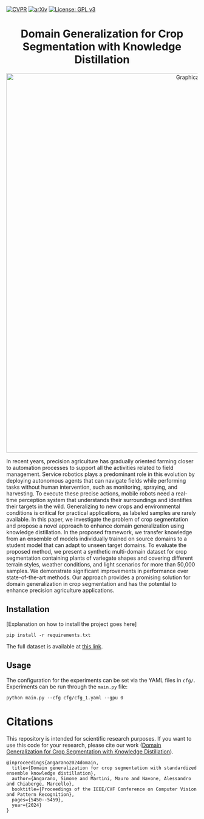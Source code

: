 [![CVPR](https://img.shields.io/badge/CVPR-paper-blue)](https://openaccess.thecvf.com/content/CVPR2024W/Vision4Ag/html/Angarano_Domain_Generalization_for_Crop_Segmentation_with_Standardized_Ensemble_Knowledge_Distillation_CVPRW_2024_paper.html)
[![arXiv](https://img.shields.io/badge/arXiv-2304.01029-b31b1b.svg)](https://arxiv.org/abs/2304.01029)
[![License: GPL v3](https://img.shields.io/badge/License-GPLv3-blue.svg)](https://www.gnu.org/licenses/gpl-3.0)

<h1 align="center">  Domain Generalization for Crop Segmentation with Knowledge Distillation
</h1>

<p align="center">
  <img src="assets/scheme.svg" alt="Graphical abstract" width="1000"/>
</p>

In recent years, precision agriculture has gradually oriented farming closer to automation processes to support all the activities related to field management. Service robotics plays a predominant role in this evolution by deploying autonomous agents that can navigate fields while performing tasks without human intervention, such as monitoring, spraying, and harvesting. To execute these precise actions, mobile robots need a real-time perception system that understands their surroundings and identifies their targets in the wild. Generalizing to new crops and environmental conditions is critical for practical applications, as labeled samples are rarely available. 
In this paper, we investigate the problem of crop segmentation and propose a novel approach to enhance domain generalization using knowledge distillation. In the proposed framework, we transfer knowledge from an ensemble of models individually trained on source domains to a student model that can adapt to unseen target domains. 
To evaluate the proposed method, we present a synthetic multi-domain dataset for crop segmentation containing plants of variegate shapes and covering different terrain styles, weather conditions, and light scenarios for more than 50,000 samples. We demonstrate significant improvements in performance over state-of-the-art methods. Our approach provides a promising solution for domain generalization in crop segmentation and has the potential to enhance precision agriculture applications.

## Installation
[Explanation on how to install the project goes here]

```
pip install -r requirements.txt
```

The full dataset is available at [this link](https://sites.google.com/view/datasetpic4ser/home-page).

## Usage
The configuration for the experiments can be set via the YAML files in ```cfg/```. Experiments can be run through the ```main.py``` file:
```
python main.py --cfg cfg/cfg_1.yaml --gpu 0
```

# Citations

This repository is intended for scientific research purposes.
If you want to use this code for your research, please cite our work ([Domain Generalization for Crop Segmentation with Knowledge Distillation](https://openaccess.thecvf.com/content/CVPR2024W/Vision4Ag/html/Angarano_Domain_Generalization_for_Crop_Segmentation_with_Standardized_Ensemble_Knowledge_Distillation_CVPRW_2024_paper.html)).

```
@inproceedings{angarano2024domain,
  title={Domain generalization for crop segmentation with standardized ensemble knowledge distillation},
  author={Angarano, Simone and Martini, Mauro and Navone, Alessandro and Chiaberge, Marcello},
  booktitle={Proceedings of the IEEE/CVF Conference on Computer Vision and Pattern Recognition},
  pages={5450--5459},
  year={2024}
}
```
